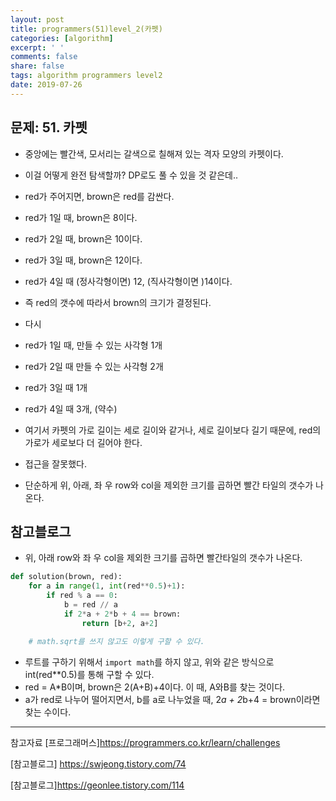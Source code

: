 ```yaml
---
layout: post
title: programmers(51)level_2(카펫)
categories: [algorithm]
excerpt: ' '
comments: false
share: false
tags: algorithm programmers level2
date: 2019-07-26
---
```


## 문제: 51. 카펫

- 중앙에는 빨간색, 모서리는 갈색으로 칠해져 있는 격자 모양의 카펫이다.

- 이걸 어떻게 완전 탐색할까? DP로도 풀 수 있을 것 같은데..
- red가 주어지면, brown은 red를 감싼다.
- red가 1일 때, brown은 8이다.
- red가 2일 때, brown은 10이다.
- red가 3일 때, brown은 12이다.
- red가 4일 때 (정사각형이면) 12, (직사각형이면 )14이다.
- 즉 red의 갯수에 따라서 brown의 크기가 결정된다.

- 다시
- red가 1일 때, 만들 수 있는 사각형 1개
- red가 2일 때 만들 수 있는 사각형 2개
- red가 3일 때 1개
- red가 4일 때 3개, (약수)

- 여기서 카펫의 가로 길이는 세로 길이와 같거나, 세로 길이보다 길기 때문에, red의 가로가 세로보다 더 길어야 한다.

- 접근을 잘못했다.
- 단순하게 위, 아래, 좌 우 row와 col을 제외한 크기를 곱하면 빨간 타일의 갯수가 나온다.

## 참고블로그

- 위, 아래 row와 좌 우 col을 제외한 크기를 곱하면 빨간타일의 갯수가 나온다.

```python
def solution(brown, red):
    for a in range(1, int(red**0.5)+1):
        if red % a == 0:
            b = red // a
            if 2*a + 2*b + 4 == brown:
                return [b+2, a+2]

    # math.sqrt를 쓰지 않고도 이렇게 구할 수 있다.

```

- 루트를 구하기 위해서 `import math`를 하지 않고, 위와 같은 방식으로 int(red\*\*0.5)를 통해 구할 수 있다.
- red = A\*B이며, brown은 2(A+B)+4이다. 이 때, A와B를 찾는 것이다.
- a가 red로 나누어 떨어지면서, b를 a로 나누었을 때, 2*a + 2*b+4 = brown이라면 찾는 수이다.

---

참고자료
[프로그래머스]<https://programmers.co.kr/learn/challenges>

[참고블로그]
<https://swjeong.tistory.com/74>

[참고블로그]<https://geonlee.tistory.com/114>
